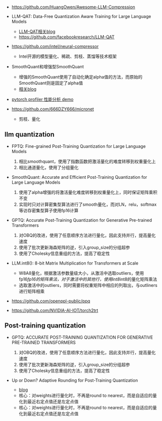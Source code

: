 

- https://github.com/HuangOwen/Awesome-LLM-Compression

- LLM-QAT: Data-Free Quantization Aware Training for Large Language Models
   - [LLM-QAT相关blog](https://mp.weixin.qq.com/s/zKndNym9Q7QJWlmn60HmyQ)
   - https://github.com/facebookresearch/LLM-QAT

- https://github.com/intel/neural-compressor
  - Intel开源的模型量化、稀疏、剪枝、蒸馏等技术框架

- SmoothQuant和增强型SmoothQuant
  - 增强的SmoothQuant使用了自动化确定alpha值的方法，而原始的SmoothQuant则是固定了alpha值
  - [相关blog](https://zhuanlan.zhihu.com/p/648016909)

- [pytorch profiler 性能分析 demo](https://zhuanlan.zhihu.com/p/403957917)

- https://github.com/666DZY666/micronet
  - 剪枝、量化

## llm quantization

- FPTQ: Fine-grained Post-Training Quantization for Large Language Models
  1. 相比smoothquant，使用了指数函数把激活量化的难度转移到权重量化上
  2. 相比通道量化，使用了分组量化

- SmoothQuant: Accurate and Efficient Post-Training Quantization for Large Language Models
  1. 使用了alpha增强的将激活量化难度转移到权重量化上，同时保证矩阵乘积不变
  2. 实现时只对计算密集型算法进行了smooth量化，而对LN，relu，softmax等访存密集型算子使用fp16计算

- GPTQ: Accurate Post-Training Quantization for Generative Pre-trained Transformers
  1. 对OBQ的改进，使用了任意顺序方法进行量化，因此支持并行，提高量化速度
  2. 使用了批次更新海森矩阵的逆，引入group_size的分组超参
  3. 使用了Cholesky信息重组的方法，提高了稳定性

- LLM.int8(): 8-bit Matrix Multiplication for Transformers at Scale
  - W8A8量化，根据激活参数量级大小，从激活中选取outliers，使用fp16*fp16的矩阵乘法，对于激活中的其他行，使用int8*int8的量化矩阵乘法
  - 选取激活中的outliers，同时需要将权重矩阵中相应的列取出，与outliners进行矩阵相乘
- https://github.com/openppl-public/ppq

- https://github.com/NVIDIA-AI-IOT/torch2trt

## Post-training quantization

- GPTQ: ACCURATE POST-TRAINING QUANTIZATION FOR GENERATIVE PRE-TRAINED TRANSFORMERS
  1. 对OBQ的改进，使用了任意顺序方法进行量化，因此支持并行，提高量化速度
  2. 使用了批次更新海森矩阵的逆，引入group_size的分组超参
  3. 使用了Cholesky信息重组的方法，提高了稳定性
  

- Up or Down? Adaptive Rounding for Post-Training Quantization
  - [blog](https://zhuanlan.zhihu.com/p/363941822)
  - 核心：对weights进行量化时，不再是round to nearest，而是自适应的量化到最近右定点值还是左定点值
  - 核心：对weights进行量化时，不再是round to nearest，而是自适应的量化到最近右定点值还是左定点值
